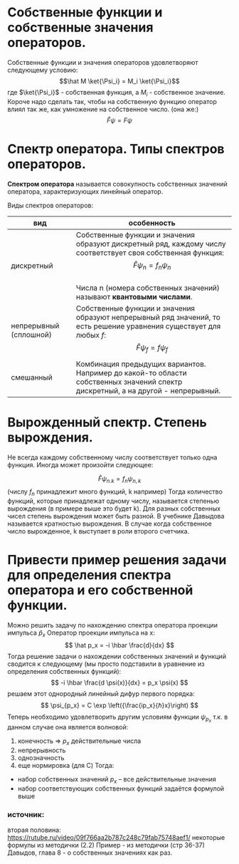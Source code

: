 # Собственные функции и собственные значения операторов. 

Собственные функции и значения операторов удовлетворяют следующему условию: $$\hat M \ket{\Psi_i} = M_i \ket{\Psi_i}$$где $\ket{\Psi_i}$ - собственная функция, а $M_i$ - собственное значение. Короче надо сделать так, чтобы на собственную функцию оператор влиял так же, как умножение на собственное число.
(она же:)
$$
\hat F \psi = F \psi
$$

# Спектр оператора. Типы спектров операторов. 

**Спектром оператора** называется совокупность собственных значений оператора, характеризующих линейный оператор.

Виды спектров операторов:

| вид                    | особенность                                                                                                                                                                                                               |
| ---------------------- | ------------------------------------------------------------------------------------------------------------------------------------------------------------------------------------------------------------------------- |
| дискретный             | Собственные функции и значения образуют дискретный ряд, каждому числу соответствует своя собственная функция:<br>$$\hat F \psi_n = f_n \psi_n$$<br>Числа n (номера собственных значений) называют **квантовыми числами**. |
| непрерывный (сплошной) | Собственные функции и значения образуют непрерывный ряд значений, то есть решение уравнения существует для любых $f$: <br>$$\hat F \psi_f = f \psi_f$$                                                                    |
| смешанный              | Комбинация предыдущих вариантов. Например до какой-то области собственных значений спектр дискретный, а на другой - непрерывный.                                                                                          |
# Вырожденный спектр. Степень вырождения.

Не всегда каждому собственному числу соответствует только одна функция. Иногда может произойти следующее:

$$
\hat F \psi_{n.k} = f_n \psi_{n,k}
$$
(числу $f_n$ принадлежит много функций, k например)
Тогда количество функций, которые принадлежат одному числу, называется степенью вырождения (в примере выше это будет k). Для разных собственных чисел степень вырождения может быть разной.
В учебнике Давыдова называется кратностью вырождения.
В случае когда собственное число вырожденное, k выступает в роли второго счетчика.
# Привести пример решения задачи для определения спектра оператора и его собственной функции.

Можно решить задачу по нахождению спектра оператора проекции импульса $\hat p_x$ 
Оператор проекции импульса на x:
$$
\hat p_x = -i \hbar \frac{d}{dx}
$$
Тогда решение задачи о нахождении собственных значений и функций сводится к следующему (мы просто подставили в уравнение из определения собственных функций):
$$
-i \hbar \frac{d \psi(x)}{dx} = p_x \psi(x)
$$
решаем этот однородный линейный дифур первого порядка:
$$
\psi_{p_x} = C \exp \left({\frac{ip_x}{ℏ}x}\right)
$$
Теперь необходимо удовлетворить другим условиям функции $\psi_{p_x}$ т.к. в данном случае она является волновой:
1. конечность => $p_x$ действительные числа
2. непрерывность
3. однозначность
4. еще нормировка (для C) 
Тогда:
- набор собственных значений $p_x$ – все действительные значения
- набор соответствующих собственных функций задаётся формулой выше

### источник:
вторая половина: https://rutube.ru/video/09f766aa2b787c248c79fab75748aef1/
некоторые формулы из методички (2.2)
Пример - из методички (стр 36-37)
Давыдов, глава 8 - о собственных значениях как раз.